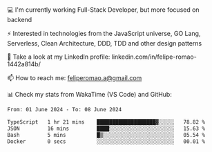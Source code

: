 💻 I'm currently working Full-Stack Developer, but more focused on backend

⚡ Interested in technologies from the JavaScript universe, GO Lang, Serverless, Clean Architecture, DDD, TDD and other design patterns

👥 Take a look at my LinkedIn profile: linkedin.com/in/felipe-romao-1442a814b/

📫 How to reach me: feliperomao.a@gmail.com

📊 Check my stats from WakaTime (VS Code) and GitHub:

<!--START_SECTION:waka-->

```txt
From: 01 June 2024 - To: 08 June 2024

TypeScript   1 hr 21 mins    ███████████████████▓░░░░░   78.82 %
JSON         16 mins         ████░░░░░░░░░░░░░░░░░░░░░   15.63 %
Bash         5 mins          █▒░░░░░░░░░░░░░░░░░░░░░░░   05.54 %
Docker       0 secs          ░░░░░░░░░░░░░░░░░░░░░░░░░   00.01 %
```

<!--END_SECTION:waka-->
